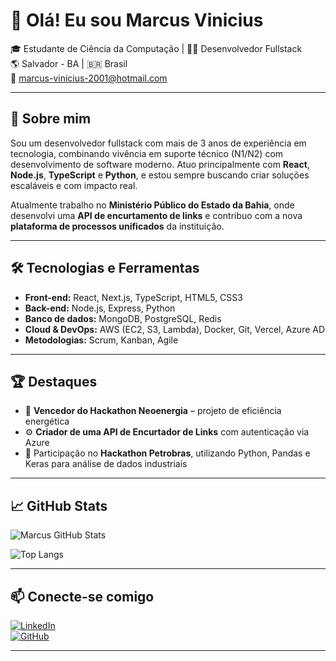 # 👋 Olá! Eu sou Marcus Vinicius

🎓 Estudante de Ciência da Computação | 👨‍💻 Desenvolvedor Fullstack  
🌎 Salvador - BA | 🇧🇷 Brasil  
📧 marcus-vinicius-2001@hotmail.com  

---

## 🚀 Sobre mim

Sou um desenvolvedor fullstack com mais de 3 anos de experiência em tecnologia, combinando vivência em suporte técnico (N1/N2) com desenvolvimento de software moderno. Atuo principalmente com **React**, **Node.js**, **TypeScript** e **Python**, e estou sempre buscando criar soluções escaláveis e com impacto real.

Atualmente trabalho no **Ministério Público do Estado da Bahia**, onde desenvolvi uma **API de encurtamento de links** e contribuo com a nova **plataforma de processos unificados** da instituição.

---

## 🛠️ Tecnologias e Ferramentas

- **Front-end:** React, Next.js, TypeScript, HTML5, CSS3
- **Back-end:** Node.js, Express, Python
- **Banco de dados:** MongoDB, PostgreSQL, Redis
- **Cloud & DevOps:** AWS (EC2, S3, Lambda), Docker, Git, Vercel, Azure AD
- **Metodologias:** Scrum, Kanban, Agile

---

## 🏆 Destaques

- 🏅 **Vencedor do Hackathon Neoenergia** – projeto de eficiência energética
- ⚙️ **Criador de uma API de Encurtador de Links** com autenticação via Azure
- 🧠 Participação no **Hackathon Petrobras**, utilizando Python, Pandas e Keras para análise de dados industriais

---

## 📈 GitHub Stats

![Marcus GitHub Stats](https://github-readme-stats.vercel.app/api?username=ulchin2&show_icons=true&theme=tokyonight&hide=issues)

![Top Langs](https://github-readme-stats.vercel.app/api/top-langs/?username=ulchin2&layout=compact&theme=tokyonight)

---

## 📫 Conecte-se comigo

[![LinkedIn](https://img.shields.io/badge/-LinkedIn-blue?logo=linkedin&logoColor=white)](https://www.linkedin.com/in/ulchin)  
[![GitHub](https://img.shields.io/badge/-GitHub-181717?logo=github&logoColor=white)](https://github.com/ulchin2)

---
